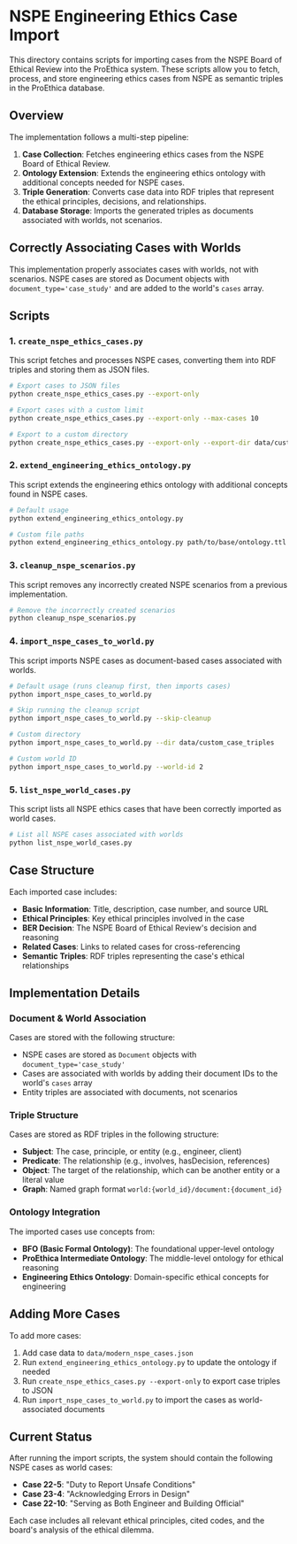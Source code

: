 # NSPE Engineering Ethics Case Import

This directory contains scripts for importing cases from the NSPE Board of Ethical Review into the ProEthica system. These scripts allow you to fetch, process, and store engineering ethics cases from NSPE as semantic triples in the ProEthica database.

## Overview

The implementation follows a multi-step pipeline:

1. **Case Collection**: Fetches engineering ethics cases from the NSPE Board of Ethical Review.
2. **Ontology Extension**: Extends the engineering ethics ontology with additional concepts needed for NSPE cases.
3. **Triple Generation**: Converts case data into RDF triples that represent the ethical principles, decisions, and relationships.
4. **Database Storage**: Imports the generated triples as documents associated with worlds, not scenarios.

## Correctly Associating Cases with Worlds

This implementation properly associates cases with worlds, not with scenarios. NSPE cases are stored as Document objects with `document_type='case_study'` and are added to the world's `cases` array.

## Scripts

### 1. `create_nspe_ethics_cases.py`

This script fetches and processes NSPE cases, converting them into RDF triples and storing them as JSON files.

```bash
# Export cases to JSON files
python create_nspe_ethics_cases.py --export-only

# Export cases with a custom limit
python create_nspe_ethics_cases.py --export-only --max-cases 10

# Export to a custom directory
python create_nspe_ethics_cases.py --export-only --export-dir data/custom_directory
```

### 2. `extend_engineering_ethics_ontology.py`

This script extends the engineering ethics ontology with additional concepts found in NSPE cases.

```bash
# Default usage
python extend_engineering_ethics_ontology.py

# Custom file paths
python extend_engineering_ethics_ontology.py path/to/base/ontology.ttl path/to/cases.json path/to/output/ontology.ttl
```

### 3. `cleanup_nspe_scenarios.py`

This script removes any incorrectly created NSPE scenarios from a previous implementation.

```bash
# Remove the incorrectly created scenarios
python cleanup_nspe_scenarios.py
```

### 4. `import_nspe_cases_to_world.py`

This script imports NSPE cases as document-based cases associated with worlds.

```bash
# Default usage (runs cleanup first, then imports cases)
python import_nspe_cases_to_world.py

# Skip running the cleanup script
python import_nspe_cases_to_world.py --skip-cleanup

# Custom directory
python import_nspe_cases_to_world.py --dir data/custom_case_triples

# Custom world ID
python import_nspe_cases_to_world.py --world-id 2
```

### 5. `list_nspe_world_cases.py`

This script lists all NSPE ethics cases that have been correctly imported as world cases.

```bash
# List all NSPE cases associated with worlds
python list_nspe_world_cases.py
```

## Case Structure

Each imported case includes:

- **Basic Information**: Title, description, case number, and source URL
- **Ethical Principles**: Key ethical principles involved in the case
- **BER Decision**: The NSPE Board of Ethical Review's decision and reasoning
- **Related Cases**: Links to related cases for cross-referencing
- **Semantic Triples**: RDF triples representing the case's ethical relationships

## Implementation Details

### Document & World Association

Cases are stored with the following structure:
- NSPE cases are stored as `Document` objects with `document_type='case_study'`
- Cases are associated with worlds by adding their document IDs to the world's `cases` array
- Entity triples are associated with documents, not scenarios

### Triple Structure

Cases are stored as RDF triples in the following structure:

- **Subject**: The case, principle, or entity (e.g., engineer, client)
- **Predicate**: The relationship (e.g., involves, hasDecision, references)
- **Object**: The target of the relationship, which can be another entity or a literal value
- **Graph**: Named graph format `world:{world_id}/document:{document_id}`

### Ontology Integration

The imported cases use concepts from:

- **BFO (Basic Formal Ontology)**: The foundational upper-level ontology
- **ProEthica Intermediate Ontology**: The middle-level ontology for ethical reasoning
- **Engineering Ethics Ontology**: Domain-specific ethical concepts for engineering

## Adding More Cases

To add more cases:

1. Add case data to `data/modern_nspe_cases.json`
2. Run `extend_engineering_ethics_ontology.py` to update the ontology if needed
3. Run `create_nspe_ethics_cases.py --export-only` to export case triples to JSON
4. Run `import_nspe_cases_to_world.py` to import the cases as world-associated documents

## Current Status

After running the import scripts, the system should contain the following NSPE cases as world cases:

- **Case 22-5**: "Duty to Report Unsafe Conditions"
- **Case 23-4**: "Acknowledging Errors in Design"
- **Case 22-10**: "Serving as Both Engineer and Building Official"

Each case includes all relevant ethical principles, cited codes, and the board's analysis of the ethical dilemma.
